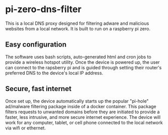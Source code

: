 # pi-zero-dns-filter
This is a local DNS proxy designed for filtering adware and malicious websites from a local network. It is built to run on a raspberry pi zero.

## Easy configuration
The software uses bash scripts, auto-generated html and cron jobs to provide a wireless hotspot utility. Once the device is powered up, the user can connect to the rapsberry pi and is guided through setting their router's preferred DNS to the device's local IP address.
## Secure, fast internet
Once set up, the device automatically starts up the popular "pi-hole" ad/malware filtering package inside of a docker container.
This package filters requests to unwanted domains before they are initiated to provide a faster, less intrusive, and more secure internet experience. The device will work for any computer, tablet, or cell phone connected to the local network via wifi or ethernet.
